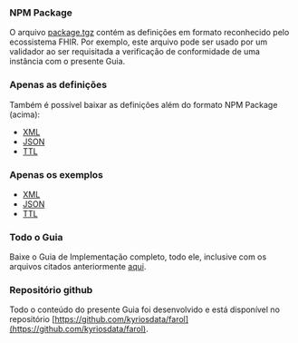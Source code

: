 ### NPM Package

O arquivo [package.tgz](package.tgz) contém as definições em
formato reconhecido pelo ecossistema FHIR. Por exemplo, este arquivo
pode ser usado por um validador ao ser requisitada a verificação de
conformidade de uma instância com o presente Guia.

### Apenas as definições

Também é possível baixar as definições além do formato NPM Package (acima):

- [XML](definitions.xml.zip)
- [JSON](definitions.json.zip)
- [TTL](definitions.ttl.zip)

### Apenas os exemplos

- [XML](examples.xml.zip)
- [JSON](examples.json.zip)
- [TTL](examples.ttl.zip)

### Todo o Guia

Baixe o Guia de Implementação completo, todo ele, inclusive com os
arquivos citados anteriormente [aqui](full-ig.zip).

### Repositório github

Todo o conteúdo do presente Guia foi desenvolvido e está disponível no repositório
[https://github.com/kyriosdata/farol](https://github.com/kyriosdata/farol). 


